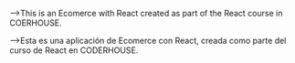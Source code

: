-->This is an Ecomerce with React created as part of the React course in COERHOUSE. 

-->Esta es una aplicación de Ecomerce con React, creada como parte del curso de React en CODERHOUSE.